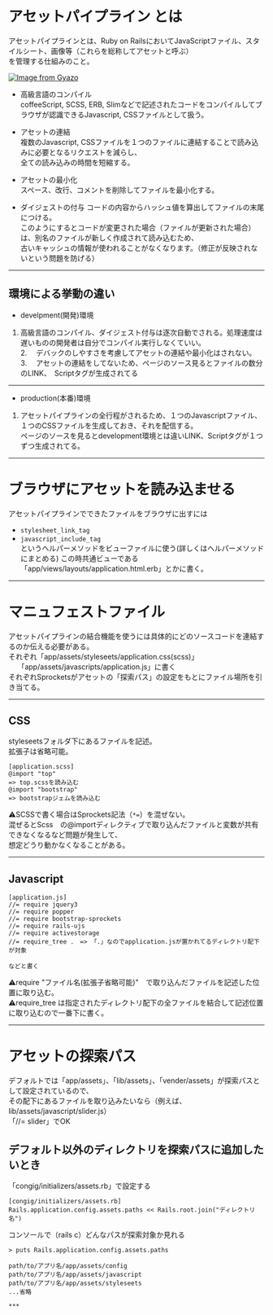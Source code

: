 # アセットパイプライン とは
アセットパイプラインとは、Ruby on RailsにおいてJavaScriptファイル、スタイルシート、画像等（これらを総称してアセットと呼ぶ）   
を管理する仕組みのこと。

[![Image from Gyazo](https://i.gyazo.com/c3bcf2a1c44baafa7516ab0eaa2d4e12.png)](https://gyazo.com/c3bcf2a1c44baafa7516ab0eaa2d4e12)

- 高級言語のコンパイル    
coffeeScript, SCSS, ERB, Slimなどで記述されたコードをコンパイルしてブラウザが認識できるJavascript, CSSファイルとして扱う。

- アセットの連結     
複数のJavascript, CSSファイルを１つのファイルに連結することで読み込みに必要となるリクエストを減らし、    
全ての読み込みの時間を短縮する。

- アセットの最小化    
スペース、改行、コメントを削除してファイルを最小化する。
  
- ダイジェストの付与
コードの内容からハッシュ値を算出してファイルの末尾につける。    
このようにするとコードが変更された場合（ファイルが更新された場合）は、別名のファイルが新しく作成されて読み込むため、    
古いキャッシュの情報が使われることがなくなります。（修正が反映されないという問題を防げる）
***

## 環境による挙動の違い
- develpment(開発)環境    
1. 高級言語のコンパイル、ダイジェスト付与は逐次自動でされる。処理速度は遅いものの開発者は自分でコンパイル実行しなくていい。    
2.　 デバックのしやすさを考慮してアセットの連結や最小化はされない。   
3.　 アセットの連結をしてないため、ページのソース見るとファイルの数分のLINK、　Scriptタグが生成されてる
***

- production(本番)環境
1. アセットパイプラインの全行程がされるため、１つのJavascriptファイル、１つのCSSファイルを生成しておき、それを配信する。    
ページのソースを見るとdevelopment環境とは違いLINK、Scriptタグが１つずつ生成されてる。
***

# ブラウザにアセットを読み込ませる
アセットパイプラインでできたファイルをブラウザに出すには    
- `stylesheet_link_tag` 
- `javascript_include_tag`    
というヘルパーメソッドをビューファイルに使う(詳しくはヘルパーメソッドにまとめる)
この時共通ビューである「app/views/layouts/application.html.erb」とかに書く。
***

# マニュフェストファイル
アセットパイプラインの結合機能を使うには具体的にどのソースコードを連結するのか伝える必要がある。    
それぞれ「app/assets/styleseets/application.css(scss)」   
　      「app/assets/javascripts/application.js」に書く   
それぞれSprocketsがアセットの「探索パス」の設定をもとにファイル場所を引き当てる。
***

## CSS
styleseetsフォルダ下にあるファイルを記述。    
拡張子は省略可能。
~~~
[application.scss]
@import "top"
=> top.scssを読み込む
@import "bootstrap"
=> bootstrapジェムを読み込む
~~~
⚠️SCSSで書く場合はSprockets記法（`*=`）を混ぜない。   
混ぜるとScss　の@importディレクティブで取り込んだファイルと変数が共有できなくなるなど問題が発生して、    
想定どうり動かなくなることがある。
***

## Javascript
~~~
[application.js]
//= require jquery3
//= require popper
//= require bootstrap-sprockets
//= require rails-ujs
//= require activestorage
//= require_tree .　=> 「.」なのでapplication.jsが置かれてるディレクトリ配下が対象

などと書く
~~~
⚠️require "ファイル名(拡張子省略可能)"　で取り込んだファイルを記述した位置に取り込む。    
⚠️require_tree は指定されたディレクトリ配下の全ファイルを結合して記述位置に取り込むので一番下に書く。
***

# アセットの探索パス
デフォルトでは「app/assets」、「lib/assets」、「vender/assets」が探索パスとして設定されているので、   
その配下にあるファイルを取り込みたいなら（例えば、lib/assets/javascript/slider.js）   
「//= slider」でOK

## デフォルト以外のディレクトリを探索パスに追加したいとき
「congig/initializers/assets.rb」で設定する
~~~
[congig/initializers/assets.rb]
Rails.application.config.assets.paths << Rails.root.join("ディレクトリ名")
~~~
コンソールで（rails c）どんなパスが探索対象か見れる
~~~
> puts Rails.application.config.assets.paths

path/to/アプリ名/app/assets/config
path/to/アプリ名/app/assets/javascript
path/to/アプリ名/app/assets/styleseets
...省略

***



